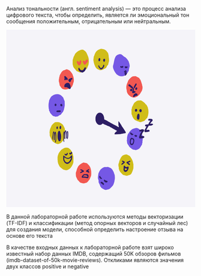 Анализ тональности (англ. sentiment analysis) — это процесс анализа цифрового текста, чтобы определить, является ли эмоциональный тон сообщения положительным, отрицательным или нейтральным. 

<img src="https://github.com/MariaShaiina/NLP-2023/blob/main/Lab3-Sentiment%20analysis/sentiment-img.png" width="594" height="474">

В данной лабораторной работе используются методы векторизации (TF-IDF) и классификации (метод опорных векторов и случайный лес) для создания модели, способной определить настроение отзыва на основе его текста 

В качестве входных данных к лабораторной работе взят широко известный набор данных IMDB, содержащий 50K обзоров фильмов (imdb-dataset-of-50k-movie-reviews). Откликами являются значения двух классов positive и negative
